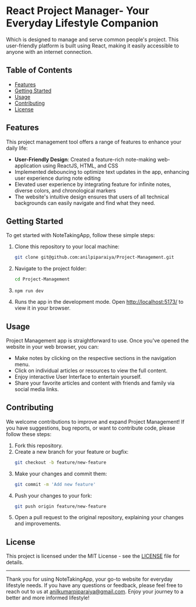 # React Project Manager- Your Everyday Lifestyle Companion

Which is designed to manage and serve common people's project. This user-friendly platform is built using React, making it easily accessible to anyone with an internet connection.



## Table of Contents

- [Features](#features)
- [Getting Started](#getting-started)
- [Usage](#usage)
- [Contributing](#contributing)
- [License](#license)

## Features

This project management tool offers a range of features to enhance your daily life:


- **User-Friendly Design**: Created a feature-rich note-making web-application using ReactJS, HTML, and CSS
- Implemented debouncing to optimize text updates in the app, enhancing user experience during note editing
- Elevated user experience by integrating feature for infinite notes, diverse colors, and chronological markers
- The website's intuitive design ensures that users of all technical backgrounds can easily navigate and find what they need.



## Getting Started

To get started with NoteTakingApp, follow these simple steps:

1. Clone this repository to your local machine:
   ```bash
   git clone git@github.com:anilpiparaiya/Project-Management.git
   ```

2. Navigate to the project folder:
   ```bash
   cd Project-Management
   ```

3. `npm run dev`

4. Runs the app in the development mode. Open [http://localhost:5173/](http://localhost:5173/) to view it in your browser.


## Usage

Project Management app is straightforward to use. Once you've opened the website in your web browser, you can:

- Make notes by clicking on the respective sections in the navigation menu.
- Click on individual articles or resources to view the full content.
- Enjoy interactive User Interface to entertain yourself.
- Share your favorite articles and content with friends and family via social media links.

## Contributing

We welcome contributions to improve and expand Project Management! If you have suggestions, bug reports, or want to contribute code, please follow these steps:

1. Fork this repository.
2. Create a new branch for your feature or bugfix:
   ```bash
   git checkout -b feature/new-feature
   ```
3. Make your changes and commit them:
   ```bash
   git commit -m 'Add new feature'
   ```
4. Push your changes to your fork:
   ```bash
   git push origin feature/new-feature
   ```
5. Open a pull request to the original repository, explaining your changes and improvements.

## License

This project is licensed under the MIT License - see the [LICENSE](LICENSE) file for details.

---

Thank you for using NoteTakingApp, your go-to website for everyday lifestyle needs. If you have any questions or feedback, please feel free to reach out to us at [anilkumarpiparaiya@gmail.com](mailto:anilkumarpiparaiya@gmail.com). Enjoy your journey to a better and more informed lifestyle!





